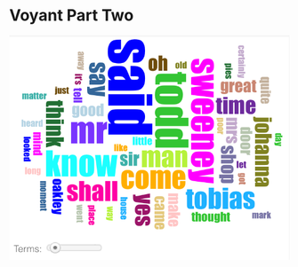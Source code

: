 # Voyant Part Two


![voyant default wordcloud of string of pearls](/assets/voyant_word_cloud_default.png)